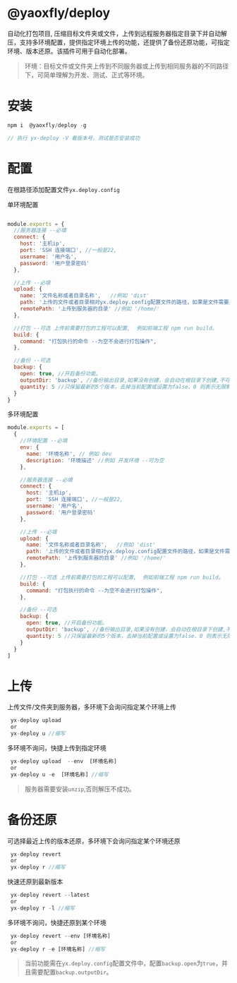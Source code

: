 # @yaoxfly/deploy
自动化打包项目, 压缩目标文件夹或文件，上传到远程服务器指定目录下并自动解压，支持多环境配置，提供指定环境上传的功能，还提供了备份还原功能，可指定环境、版本还原。该插件可用于自动化部署。  

> 环境：目标文件或文件夹上传到不同服务器或上传到相同服务器的不同路径下，可简单理解为开发、测试、正式等环境。

# 安装
```js
npm i  @yaoxfly/deploy -g

// 执行 yx-deploy -V 看版本号，测试是否安装成功
```

# 配置 
在根路径添加配置文件`yx.deploy.config`

单环境配置

```js

module.exports = {
  //服务器连接 --必填
  connect: {
    host: '主机ip',
    port: 'SSH 连接端口', //一般是22,  
    username: '用户名',
    password: '用户登录密码'
  },

  //上传 --必填
  upload: {
    name: '文件名称或者目录名称',   //例如 'dist'
    path: '上传的文件或者目录相对yx.deploy.config配置文件的路径，如果是文件需要后缀名', //例如 './dist' 
    remotePath: '上传到服务器的目录' //例如 '/home/'
  },

  //打包 --可选 上传前需要打包的工程可以配置,  例如前端工程 npm run build。
  build: {
    command: "打包执行的命令 --为空不会进行打包操作",
  },

  //备份 --可选
  backup: {
    open: true, //开启备份功能。
    outputDir: 'backup', //备份输出目录,如果没有创建，会自动在根目录下创建,不可创建多级目录。
    quantity: 5 //只保留最新的5个版本，去掉当前配置或设置为false、0 则表示无限制。
  }
}
```


多环境配置

```js 
module.exports = [
  {
    //环境配置 --必填
    env: {
      name: '环境名称', // 例如 dev
      description: '环境描述' //例如 开发环境 --可为空
    },

    //服务器连接 --必填
    connect: {
      host: '主机ip',
      port: 'SSH 连接端口', //一般是22,  
      username: '用户名',
      password: '用户登录密码'
    },

    //上传 --必填
    upload: {
      name: '文件名称或者目录名称',   //例如 'dist'
      path: '上传的文件或者目录相对yx.deploy.config配置文件的路径，如果是文件需要后缀名', //例如 './dist' 
      remotePath: '上传到服务器的目录' //例如 '/home/'
    },

    //打包 --可选 上传前需要打包的工程可以配置,  例如前端工程 npm run build。
    build: {
      command: "打包执行的命令 --为空不会进行打包操作",
    },

    //备份 --可选
    backup: {
      open: true, //开启备份功能。
      outputDir: 'backup', //备份输出目录,如果没有创建，会自动在根目录下创建,不可创建多级目录。
      quantity: 5 //只保留最新的5个版本，去掉当前配置或设置为false、0 则表示无限制。
    }
  }
]
```

# 上传

 上传文件/文件夹到服务器，多环境下会询问指定某个环境上传

```js
 yx-deploy upload 
 or
 yx-deploy u //缩写
```

多环境不询问，快捷上传到指定环境

```js
 yx-deploy upload  --env  [环境名称]
 or
 yx-deploy u -e  [环境名称] //缩写
```

> 服务器需要安装`unzip`,否则解压不成功。


# 备份还原

可选择最近上传的版本还原，多环境下会询问指定某个环境还原

```js
 yx-deploy revert 
 or
 yx-deploy r //缩写
```

快速还原到最新版本

```js
 yx-deploy revert --latest 
 or
 yx-deploy r -l //缩写
```


多环境不询问，快捷还原到某个环境

```js
 yx-deploy revert --env [环境名称]
 or
 yx-deploy r -e [环境名称] //缩写
```


> 当前功能需在`yx.deploy.config`配置文件中，配置`backup.open`为`true`，并且需要配置`backup.outputDir`。